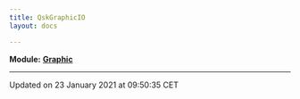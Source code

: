 ```yaml
---
title: QskGraphicIO
layout: docs

---
```



**Module:** **[Graphic](/docs/modules/group___graphic/)**



-------------------------------

Updated on 23 January 2021 at 09:50:35 CET